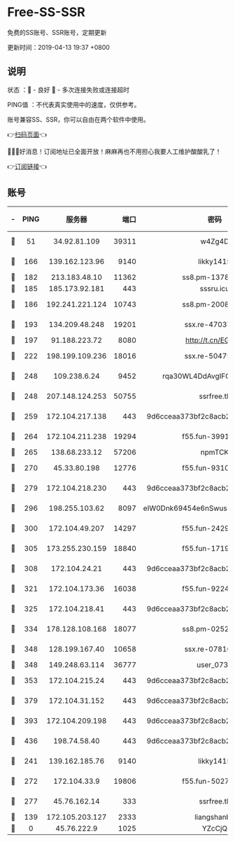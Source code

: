 # Free-SS-SSR

免费的SS账号、SSR账号，定期更新

更新时间：2019-04-13 19:37 +0800

## 说明

状态     ：🙂 - 良好 🙁 - 多次连接失败或连接超时

PING值   ：不代表真实使用中的速度，仅供参考。

账号兼容SS、SSR，你可以自由在两个软件中使用。

👉[扫码页面](https://liesauer.github.io/Free-SS-SSR/)👈

🎉🎉🎉好消息！订阅地址已全面开放！麻麻再也不用担心我要人工维护酸酸乳了！

👉[订阅链接](https://www.liesauer.net/yogurt/subscribe?ACCESS_TOKEN=DAYxR3mMaZAsaqUb)👈

## 账号

|-|PING|服务器|端口|密码|加密方式|区域|
|:----:|:----:|:-----:|-----:|:----:|:----:|:----:|
|🙂|51|34.92.81.109|39311|w4Zg4D|chacha20-ietf|US|
|🙂|166|139.162.123.96|9140|likky1415|aes-256-cfb|JP|
|🙂|182|213.183.48.10|11362|ss8.pm-13781696|rc4-md5|RU|
|🙂|185|185.173.92.181|443|sssru.icu|rc4-md5|RU|
|🙂|186|192.241.221.124|10743|ss8.pm-20087644|aes-256-cfb|US|
|🙂|193|134.209.48.248|19201|ssx.re-47037445|aes-256-cfb|US|
|🙂|197|91.188.223.72|8080|http://t.cn/EGJIyrl|rc4-md5|RU|
|🙂|222|198.199.109.236|18016|ssx.re-50475816|aes-256-cfb|US|
|🙂|248|109.238.6.24|9452|rqa30WL4DdAvgIFG6Fs3znzTa|aes-256-cfb|FR|
|🙂|248|207.148.124.253|50755|ssrfree.tk|aes-256-cfb|SG|
|🙂|259|172.104.217.138|443|9d6cceaa373bf2c8acb22e60b6a58be6|aes-256-cfb|US|
|🙂|264|172.104.211.238|19294|f55.fun-39915155|aes-256-cfb|US|
|🙂|265|138.68.233.12|57206|npmTCK|rc4-md5|US|
|🙂|270|45.33.80.198|12776|f55.fun-93107872|aes-256-cfb|US|
|🙂|279|172.104.218.230|443|9d6cceaa373bf2c8acb22e60b6a58be6|aes-256-cfb|US|
|🙂|296|198.255.103.62|8097|eIW0Dnk69454e6nSwuspv9DmS201tQ0D|aes-256-cfb|US|
|🙂|300|172.104.49.207|14297|f55.fun-24293624|aes-256-cfb|SG|
|🙂|305|173.255.230.159|18840|f55.fun-17191367|aes-256-cfb|US|
|🙂|308|172.104.24.21|443|9d6cceaa373bf2c8acb22e60b6a58be6|aes-256-cfb|US|
|🙂|321|172.104.173.36|16038|f55.fun-92247819|aes-256-cfb|SG|
|🙂|325|172.104.218.41|443|9d6cceaa373bf2c8acb22e60b6a58be6|aes-256-cfb|US|
|🙂|334|178.128.108.168|18077|ss8.pm-02520646|aes-256-cfb|SG|
|🙂|348|128.199.167.40|10658|ssx.re-07816101|aes-256-cfb|SG|
|🙂|348|149.248.63.114|36777|user_0731|chacha20|CA|
|🙂|353|172.104.215.24|443|9d6cceaa373bf2c8acb22e60b6a58be6|aes-256-cfb|US|
|🙂|379|172.104.31.152|443|9d6cceaa373bf2c8acb22e60b6a58be6|aes-256-cfb|US|
|🙂|393|172.104.209.198|443|9d6cceaa373bf2c8acb22e60b6a58be6|aes-256-cfb|US|
|🙂|436|198.74.58.40|443|9d6cceaa373bf2c8acb22e60b6a58be6|aes-256-cfb|US|
|🙂|241|139.162.185.76|9140|likky1415|aes-256-cfb|DE|
|🙂|272|172.104.33.9|19806|f55.fun-50279923|aes-256-cfb|SG|
|🙂|277|45.76.162.14|333|ssrfree.tk|aes-256-cfb|SG|
|🙁|139|172.105.203.127|2333|liangshanbo|chacha20|JP|
|🙁|0|45.76.222.9|1025|YZcCjQ|rc4-md5|JP|
